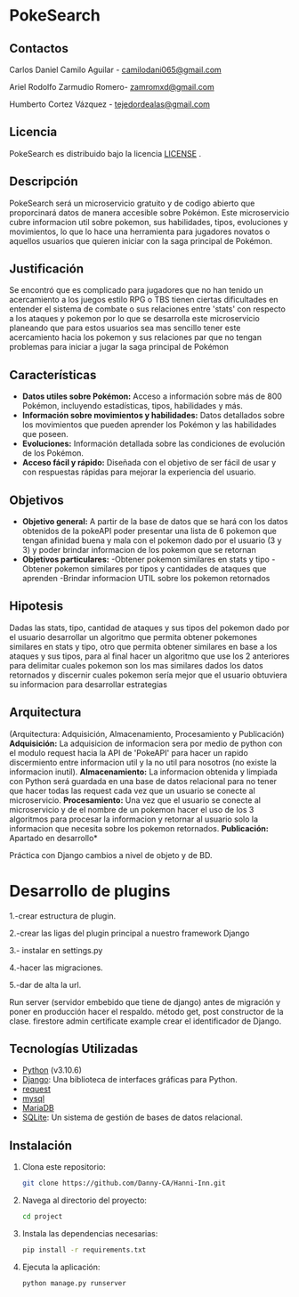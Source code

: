# PokeSearch

## Contactos

Carlos Daniel Camilo Aguilar - camilodani065@gmail.com

Ariel Rodolfo Zarmudio Romero- zamromxd@gmail.com

Humberto Cortez Vázquez - tejedordealas@gmail.com

## Licencia

PokeSearch es distribuido bajo la licencia [LICENSE](MTI) .

## Descripción

PokeSearch será un microservicio gratuito y de codigo abierto que proporcinará datos de manera accesible sobre Pokémon. Este microservicio cubre informacion util sobre pokemon, sus habilidades, tipos, evoluciones y movimientos, lo que lo hace una herramienta para jugadores novatos o aquellos usuarios que quieren iniciar con la saga principal de Pokémon.

## Justificación

Se encontró que es complicado para jugadores que no han tenido un acercamiento a los juegos estilo RPG o TBS tienen ciertas dificultades en entender el sistema de combate o sus relaciones entre 'stats' con respecto a los ataques y pokemon por lo que se desarrolla este microservicio planeando que para estos usuarios sea mas sencillo tener este acercamiento hacia los pokemon y sus relaciones par que no tengan problemas para iniciar a jugar la saga principal de Pokémon

## Características

- **Datos utiles sobre Pokémon:** Acceso a información sobre más de 800 Pokémon, incluyendo estadísticas, tipos, habilidades y más.
- **Información sobre movimientos y habilidades:** Datos detallados sobre los movimientos que pueden aprender los Pokémon y las habilidades que poseen.
- **Evoluciones:** Información detallada sobre las condiciones de evolución de los Pokémon.
- **Acceso fácil y rápido:** Diseñada con el objetivo de ser fácil de usar y con respuestas rápidas para mejorar la experiencia del usuario.

## Objetivos

- **Objetivo general:** A partir de la base de datos que se hará con los datos obtenidos de la pokeAPI poder presentar una lista de 6 pokemon que tengan afinidad buena y mala con el pokemon dado por el usuario (3 y 3) y poder brindar informacion de los pokemon que se retornan
- **Objetivos particulares:**
  -Obtener pokemon similares en stats y tipo
  -Obtener pokemon similares por tipos y cantidades de ataques que aprenden
  -Brindar informacion UTIL sobre los pokemon retornados

## Hipotesis

Dadas las stats, tipo, cantidad de ataques y sus tipos del pokemon dado por el usuario desarrollar un algoritmo que permita obtener pokemones similares en stats y tipo, otro que permita obtener similares en base a los ataques y sus tipos, para al final hacer un algoritmo que use los 2 anteriores para delimitar cuales pokemon son los mas similares dados los datos retornados y discernir cuales pokemon sería mejor que el usuario obtuviera su informacion para desarrollar estrategias

## Arquitectura

(Arquitectura: Adquisición, Almacenamiento, Procesamiento y Publicación)
**Adquisición:** La adquisicion de informacion sera por medio de python con el modulo request hacia la API de 'PokeAPI' para hacer un rapido discermiento entre informacion util y la no util para nosotros (no existe la informacion inutil).
**Almacenamiento:** La informacion obtenida y limpiada con Python será guardada en una base de datos relacional para no tener que hacer todas las request cada vez que un usuario se conecte al microservicio.
**Procesamiento:** Una vez que el usuario se conecte al microservicio y de el nombre de un pokemon hacer el uso de los 3 algoritmos para procesar la informacion y retornar al usuario solo la informacion que necesita sobre los pokemon retornados.
**Publicación:** Apartado en desarrollo\*

Práctica con Django
cambios a nivel de objeto y de BD.
# Desarrollo de plugins

1.-crear estructura de plugin.

2.-crear las ligas del plugin principal a nuestro framework Django

3.- instalar en settings.py

4.-hacer las migraciones.

5.-dar de alta la url.

Run server (servidor embebido que tiene de django)
antes de migración y poner en producción hacer el respaldo.
método get, post constructor de la clase.
firestore admin certificate example crear el identificador de Django.

## Tecnologías Utilizadas

- [Python](https://docs.python.org/release/3.10.6/) (v3.10.6)
- [Django](https://www.djangoproject.com/): Una biblioteca de interfaces gráficas para Python.
- [request](https://requests.readthedocs.io/en/latest/)
- [mysql](https://dev.mysql.com/doc/connector-python/en/)
- [MariaDB](https://mariadb.com/kb/en/documentation/)
- [SQLite](https://www.sqlite.org/):  Un sistema de gestión de bases de datos relacional.

## Instalación

1. Clona este repositorio:
    ```bash
    git clone https://github.com/Danny-CA/Hanni-Inn.git
    ```

2. Navega al directorio del proyecto:
    ```bash
    cd project
    ```

3. Instala las dependencias necesarias:
    ```bash
    pip install -r requirements.txt
    ```

4. Ejecuta la aplicación:
    ```bash
    python manage.py runserver
    ```
